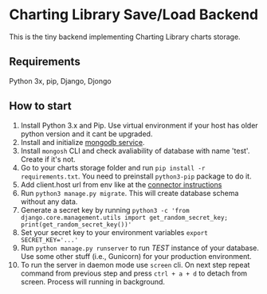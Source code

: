 Charting Library Save/Load Backend
================

This is the tiny backend implementing Charting Library charts storage.

## Requirements
Python 3x, pip, Django, Djongo

## How to start

1. Install Python 3.x and Pip. Use virtual environment if your host has older python version and it cant be upgraded.
2. Install and initialize [mongodb service](https://www.digitalocean.com/community/tutorials/how-to-install-mongodb-on-ubuntu-20-04).
3. Install `mongosh` CLI and check avaliability of database with name 'test'. Create if it's not.
3. Go to your charts storage folder and run `pip install -r requirements.txt`. You need to preinstall `python3-pip` package to do it.
4. Add client.host url from env like at the [connector instructions](https://github.com/doableware/djongo)
5. Run `python3 manage.py migrate`. This will create database schema without any data.
6. Generate a secret key by running `python3 -c 'from django.core.management.utils import get_random_secret_key; print(get_random_secret_key())'`
7. Set your secret key to your environment variables `export SECRET_KEY='...'`
8. Run `python manage.py runserver` to run *TEST* instance of your database. Use some other stuff (i.e., Gunicorn) for your production environment.
9. To run the server in daemon mode use `screen` cli. On next step repeat command from previous step and press `ctrl + a + d` to detach from screen. Process will running in background.
